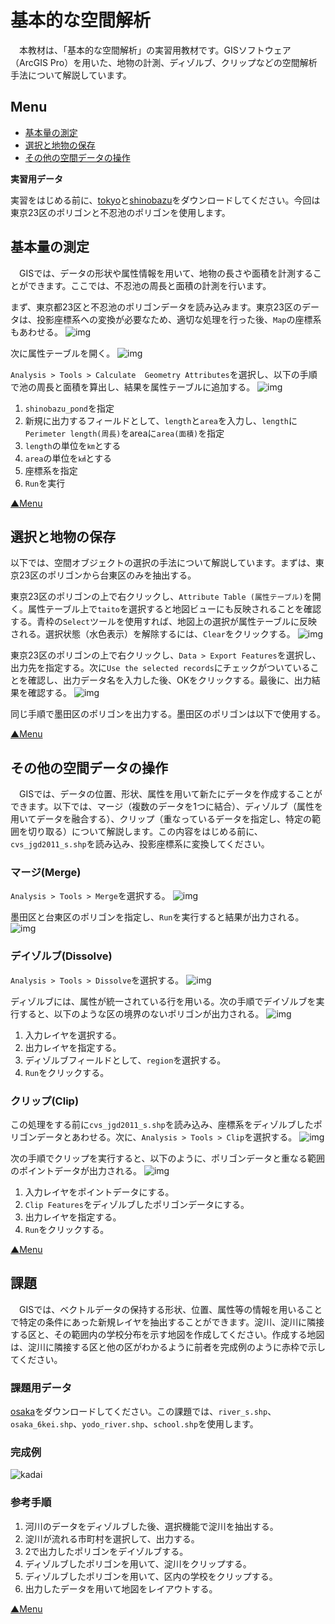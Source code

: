 # 基本的な空間解析
　本教材は、「基本的な空間解析」の実習用教材です。GISソフトウェア（ArcGIS Pro）を用いた、地物の計測、ディゾルブ、クリップなどの空間解析手法について解説しています。

**Menu**
------
* [基本量の測定](#基本量の測定)
* [選択と地物の保存](#選択と地物の保存)
* [その他の空間データの操作](#その他の空間データの操作)

**実習用データ**

実習をはじめる前に、[tokyo]と[shinobazu]をダウンロードしてください。今回は東京23区のポリゴンと不忍池のポリゴンを使用します。

[tokyo]:https://github.com/gis-oer/datasets/raw/master/s/tokyo_s.zip
[shinobazu]:https://github.com/gis-oer/datasets/raw/master/shinobazu.zip

## 基本量の測定
　GISでは、データの形状や属性情報を用いて、地物の長さや面積を計測することができます。ここでは、不忍池の周長と面積の計測を行います。

まず、東京都23区と不忍池のポリゴンデータを読み込みます。東京23区のデータは、投影座標系への変換が必要なため、適切な処理を行った後、`Map`の座標系もあわせる。
![img](./pic/6-1.png)

次に属性テーブルを開く。
![img](./pic/6-2.png)

`Analysis > Tools > Calculate  Geometry Attributes`を選択し、以下の手順で池の周長と面積を算出し、結果を属性テーブルに追加する。
![img](./pic/6-3.png)

1. `shinobazu_pond`を指定
2. 新規に出力するフィールドとして、`length`と`area`を入力し、`length`に`Perimeter length(周長)`をareaに`area(面積)`を指定
3. `length`の単位を`㎞`とする
4. `area`の単位を`㎢`とする
5. 座標系を指定
6. `Run`を実行

[▲Menu]

## 選択と地物の保存
以下では、空間オブジェクトの選択の手法について解説しています。まずは、東京23区のポリゴンから台東区のみを抽出する。

東京23区のポリゴンの上で右クリックし、`Attribute Table (属性テーブル)`を開く。属性テーブル上で`taito`を選択すると地図ビューにも反映されることを確認する。青枠の`Select`ツールを使用すれば、地図上の選択が属性テーブルに反映される。選択状態（水色表示）を解除するには、`Clear`をクリックする。
![img](./pic/6-4.png)

東京23区のポリゴンの上で右クリックし、`Data > Export Features`を選択し、出力先を指定する。次に`Use the selected records`にチェックがついていることを確認し、出力データ名を入力した後、OKをクリックする。最後に、出力結果を確認する。
![img](./pic/6-5.png)

同じ手順で墨田区のポリゴンを出力する。墨田区のポリゴンは以下で使用する。

[▲Menu]

## その他の空間データの操作
　GISでは、データの位置、形状、属性を用いて新たにデータを作成することができます。以下では、マージ（複数のデータを1つに結合）、ディゾルブ（属性を用いてデータを融合する）、クリップ（重なっているデータを指定し、特定の範囲を切り取る）について解説します。この内容をはじめる前に、`cvs_jgd2011_s.shp`を読み込み、投影座標系に変換してください。

### マージ(Merge)
`Analysis > Tools > Merge`を選択する。
![img](./pic/6-6.png)

墨田区と台東区のポリゴンを指定し、`Run`を実行すると結果が出力される。
![img](./pic/6-7.png)


### デイゾルブ(Dissolve)
`Analysis > Tools > Dissolve`を選択する。
![img](./pic/6-8.png)

ディゾルブには、属性が統一されている行を用いる。次の手順でデイゾルブを実行すると、以下のような区の境界のないポリゴンが出力される。
![img](./pic/6-9.png)

1. 入力レイヤを選択する。
2. 出力レイヤを指定する。
3. ディゾルブフィールドとして、`region`を選択する。
4. `Run`をクリックする。

### クリップ(Clip)
この処理をする前に`cvs_jgd2011_s.shp`を読み込み、座標系をディゾルブしたポリゴンデータとあわせる。次に、`Analysis > Tools > Clip`を選択する。
![img](./pic/6-10.png)

次の手順でクリップを実行すると、以下のように、ポリゴンデータと重なる範囲のポイントデータが出力される。
![img](./pic/6-11.png)

1. 入力レイヤをポイントデータにする。
2. `Clip Features`をディゾルブしたポリゴンデータにする。
3. 出力レイヤを指定する。
4. `Run`をクリックする。　

[▲Menu]

## 課題
　GISでは、ベクトルデータの保持する形状、位置、属性等の情報を用いることで特定の条件にあった新規レイヤを抽出することができます。淀川、淀川に隣接する区と、その範囲内の学校分布を示す地図を作成してください。作成する地図は、淀川に隣接する区と他の区がわかるように前者を完成例のように赤枠で示してください。

### 課題用データ
[osaka]をダウンロードしてください。この課題では、`river_s.shp`、`osaka_6kei.shp`、`yodo_river.shp`、`school.shp`を使用します。

[osaka]:https://github.com/gis-oer/datasets/raw/master/s/osaka_s.zip

### 完成例
![kadai](./pic/t11-1.png)

### 参考手順
1. 河川のデータをディゾルブした後、選択機能で淀川を抽出する。
2. 淀川が流れる市町村を選択して、出力する。
3. 2で出力したポリゴンをデイゾルブする。
4. ディゾルブしたポリゴンを用いて、淀川をクリップする。
5. ディゾルブしたポリゴンを用いて、区内の学校をクリップする。
7. 出力したデータを用いて地図をレイアウトする。

[▲Menu]

[▲menu]:./11.md#Menu
